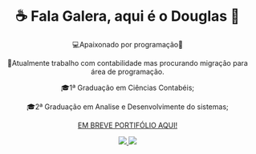 
<h1 align= 'center'>
  ☕ Fala Galera, aqui é o Douglas 👋
</h1>
<p align= 'center'>
  💻Apaixonado por programação💙
</p>
<p align= 'center'>
  💼Atualmente trabalho com contabilidade mas procurando migração para área de programação.
</p>
<p align= 'center'>
  🎓1ª Graduação em Ciências Contabéis;
</p>
<p align= 'center'>
  🎓2ª Graduação em Analise e Desenvolvimente do sistemas;
</p>
<p align= 'center'>
  <a href="###">EM BREVE PORTIFÓLIO AQUI!</a>
</p>
<p align='center'>
  <a href="https://www.linkedin.com/in/douglas-peron-32599118a/">
    <img src="https://img.shields.io/badge/linkedin-%230077B5.svg?&style=for-the-badge&logo=linkedin&logoColor=white" />
  </a>
  <a href="https://discord.gg/4VaybHxP">
    <img src="https://img.shields.io/badge/Discord-7289DA?style=for-the-badge&logo=discord&logoColor=white" />
  </a>
</p>

